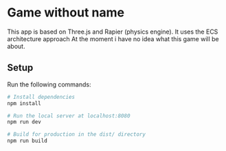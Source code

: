 # Game without name

This app is based on Three.js and Rapier (physics engine). It uses the ECS architecture approach
At the moment i have no idea what this game will be about.

## Setup

Run the following commands:

```bash
# Install dependencies
npm install

# Run the local server at localhost:8080
npm run dev

# Build for production in the dist/ directory
npm run build
```
